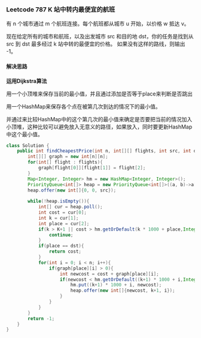 ### Leetcode 787  K 站中转内最便宜的航班

有 n 个城市通过 m 个航班连接。每个航班都从城市 u 开始，以价格 w 抵达 v。

现在给定所有的城市和航班，以及出发城市 src 和目的地 dst，你的任务是找到从 src 到 dst 最多经过 k 站中转的最便宜的价格。 如果没有这样的路线，则输出 -1。

#### 解决思路

**运用Dijkstra算法**

用一个小顶堆来保存当前的最小值，并且通过添加是否等于place来判断是否跳出

用一个HashMap来保存各个点在被第几次到达的情况下的最小值。

并通过来比较HashMap中的这个第几次的最小值来确定是否要把当前的情况加入小顶堆，这种比较可以避免放入无意义的路径，如果放入，同时要更新HashMap中这个最小值。

```java
class Solution {
    public int findCheapestPrice(int n, int[][] flights, int src, int dst, int K) {
        int[][] graph = new int[n][n];
        for(int[] flight : flights){
            graph[flight[0]][flight[1]] = flight[2];
        }
        Map<Integer, Integer> hm = new HashMap<Integer, Integer>();
        PriorityQueue<int[]> heap = new PriorityQueue<int[]>((a, b)->a[0]-b[0]);
        heap.offer(new int[]{0, 0, src});
        
        while(!heap.isEmpty()){
            int[] cur = heap.poll();
            int cost = cur[0];
            int k = cur[1];
            int place = cur[2];
            if(k > K+1 || cost > hm.getOrDefault(k * 1000 + place,Integer.MAX_VALUE)){
                continue;
            }
            if(place == dst){
                return cost;
            }
            for(int i = 0; i < n; i++){
                if(graph[place][i] > 0){
                    int newcost = cost + graph[place][i];
                	if(newcost < hm.getOrDefault((k+1) * 1000 + i,Integer.MAX_VALUE)){
                    	hm.put((k+1) * 1000 + i, newcost);
                    	heap.offer(new int[]{newcost, k+1, i});
                	}
                }
            }
        }
        return -1;
    }
}


```


